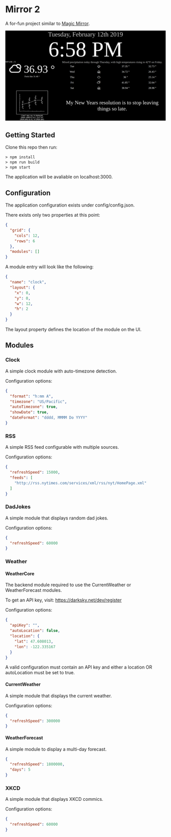 # Mirror 2

A for-fun project similar to [Magic Mirror](https://magicmirror.builders/).

![Screenshot](images/screenshot.png?raw=true "Screenshot")

## Getting Started

Clone this repo then run:

```shell
> npm install
> npm run build
> npm start
```

The application will be avaliable on localhost:3000.

## Configuration

The application configuration exists under config/config.json.

There exists only two properties at this point:

```json
{
  "grid": {
    "cols": 12,
    "rows": 6
  },
  "modules": []
}
```

A module entry will look like the following:

```json
{
  "name": "clock",
  "layout": {
    "x": 0,
    "y": 0,
    "w": 12,
    "h": 2
  }
}
```

The layout property defines the location of the module on the UI.

## Modules

### Clock

A simple clock module with auto-timezone detection.

Configuration options:

```json
{
  "format": "h:mm A",
  "timezone": "US/Pacific",
  "autoTimezone": true,
  "showDate": true,
  "dateFormat": "dddd, MMMM Do YYYY"
}
```

### RSS

A simple RSS feed configurable with multiple sources.

Configuration options:

```json
{
  "refreshSpeed": 15000,
  "feeds": [
    "http://rss.nytimes.com/services/xml/rss/nyt/HomePage.xml"
  ]
}
```

### DadJokes

A simple module that displays random dad jokes.

Configuration options:

```json
{
  "refreshSpeed": 60000
}
```

### Weather

#### WeatherCore

The backend module required to use the CurrentWeather or WeatherForecast modules.

To get an API key, visit: https://darksky.net/dev/register

Configuration options:

```json
{
  "apiKey": "",
  "autoLocation": false,
  "location": {
    "lat": 47.608013,
    "lon": -122.335167
  }
}
```

A valid configuration must contain an API key and either a location OR autoLocation must be set to true.

#### CurrentWeather

A simple module that displays the current weather.

Configuration options:

```json
{
  "refreshSpeed": 300000
}
```

#### WeatherForecast

A simple module to display a multi-day forecast.

```json
{
  "refreshSpeed": 1800000,
  "days": 5
}
```


### XKCD

A simple module that displays XKCD commics.

Configuration options:

```json
{
  "refreshSpeed": 60000
}
```